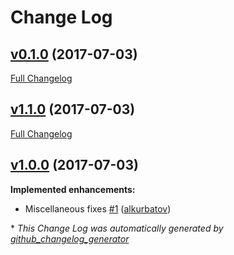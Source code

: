 # Change Log

## [v0.1.0](https://github.com/virtuozzo/feathers-authentication-keystone/tree/v0.1.0) (2017-07-03)
[Full Changelog](https://github.com/virtuozzo/feathers-authentication-keystone/compare/v1.1.0...v0.1.0)

## [v1.1.0](https://github.com/virtuozzo/feathers-authentication-keystone/tree/v1.1.0) (2017-07-03)
[Full Changelog](https://github.com/virtuozzo/feathers-authentication-keystone/compare/v1.0.0...v1.1.0)

## [v1.0.0](https://github.com/virtuozzo/feathers-authentication-keystone/tree/v1.0.0) (2017-07-03)
**Implemented enhancements:**

- Miscellaneous fixes [\#1](https://github.com/virtuozzo/feathers-authentication-keystone/pull/1) ([alkurbatov](https://github.com/alkurbatov))



\* *This Change Log was automatically generated by [github_changelog_generator](https://github.com/skywinder/Github-Changelog-Generator)*